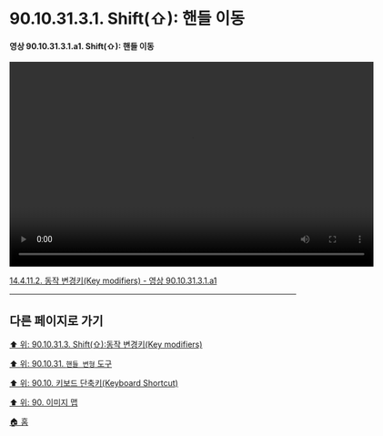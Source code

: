 # 90.10.31.3.1. Shift(⇧): 핸들 이동

<a id="90-10-31-03-01-a1"></a>

#### 영상 90.10.31.3.1.a1. Shift(⇧): 핸들 이동
<video controls="controls" width="640" height="360" src="https://github.com/wonder13662/gimp/assets/15767104/9f6d8be9-b2a0-49ed-8e14-447d2293ab97"></video>

[14.4.11.2. 동작 변경키(Key modifiers) - 영상 90.10.31.3.1.a1](./14-04-11-02-key_modifiers.md#90-10-31-03-01-a1)

***

## 다른 페이지로 가기

[⬆️ 위: 90.10.31.3. Shift(⇧):동작 변경키(Key modifiers)](./90-10-31-03-00-key_modifier-shift.md)

[⬆️ 위: 90.10.31. `핸들 변형` 도구](./90-10-31-00-handle_transform.md)

[⬆️ 위: 90.10. 키보드 단축키(Keyboard Shortcut)](./90-10-00-keyboard_shortcut.md)

[⬆️ 위: 90. 이미지 맵](./90-00-image-map.md)

[🏠 홈](./00-home.md)